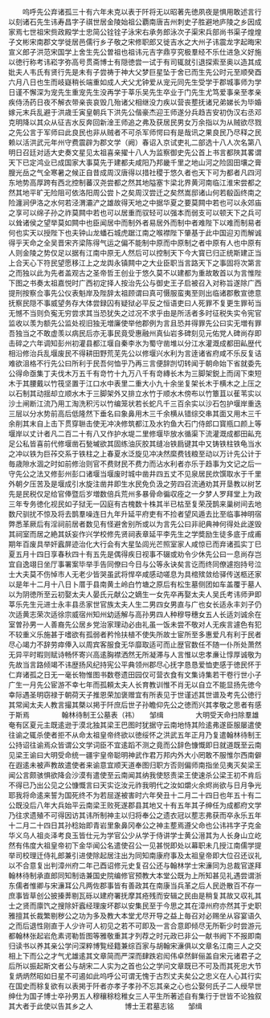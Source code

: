 <!-- { "loadSidebar": true } -->
　　呜呼先公弃诸孤三十有六年未克以表于阡将无以昭著先徳夙夜是惧用敢述言行以刻诸石先生讳寿昌字子祺世居金陵始祖公覇南唐吉州刺史子胜避地庐陵之乡因成家焉七世祖宋赀政殿学士忠简公铨铨子泳宋右承务郎泳次子渠宋兵部尚书渠子煌煌子文彬宋南郡文学徙居邑儒行乡子敬之宋修职郎又徙吉水之大州子讳震龙字起晦宋宣义郎子洪范宋国学上舍生先公曽祖也祖讳元吉字鼎亨究极羣经不乐仕进急义好施以徳行称考讳崧字弥高号贯斋博士有隠徳尝一试于有司辄就引退探索至奥以造其成妣夫人韦氏有贤行先是未有子尝祷于神大父梦巨星坠于舍已而生先公时元至顺癸酉六月八日也生而岐嶷稍长端重如成人犬父尤钟爱从宠元同先生受学于郡城事师为学日谨不懈深为宠先生重宠先生没再学于莘乐吴先生卒业于门先生尤笃爱事亲至孝亲疾侍汤药日夜不解衣带亲丧哀毁几殆诸父相继没力疾以营丧塟抚诸兄弟娣长为毕婚嫁元末兵乱避于洪歳壬寅皇朝兵下洪先公偕豪杰迎王师遂分兵趋吉安初伪汉右丞邓克明降以其众从征吉水反奔回新淦王师追之弗及获居民男女万余指以为从贼欲尽戮之先公言于军师曰此良民也非从贼者不可杀军师愕曰有是哉讯之果良民乃尽释之民赖以活洪武元年州守费震辟为郡文学（阙）春诏入京试吏礼二部选十八人次名第八明日召廷对适大史奏文星见太祖喜亲擢十八人为监察御史先公首上书言都陜其畧谓天下已定鸿业已成国家大事莫先于建都夫咸阳乃邦畿千里之地山河之险固田壤之膏膄光岳之气全寒暑之候正自昔成周汉唐得以措社稷于悠久者也天下可为都者凡四河东地势高厚跨有西北控制蕃汉尧尝都之然其地隘塞卞梁北界黄河南临江淮宋尝都之然其地平旷无险阻可依洛阳周公尝卜之矣周汉尝迁之矣然嵩邸诸山何若殽函终南之险瀍涧伊洛之水何若泾渭灞浐之雄故得天地之中据华夏之要莫闗中若也可以永郊庙之享可以绵子孙之祚莫闗中若也可以居重而驭轻可以强本而弱支可以顿天下之兵可以耸诸侯之望举莫如闗中也臣闻居中而制外者易居外而制中者难陛下以难而制易者何也实天以授陛下也夫钟山龙蟠石城虎踞江南之喉襟陛下肇基于此中国迎刃而解诚得乎天命之全吴晋宋齐梁陈得气运之偏不能制中原而中原制之者中原有人也中原有人则金陵之势仅足以据有江南中原无人然后可以控制天下今大寳已归正统斯建正当上合天心下符民望愿移江上之龙舆永镇闗中之大业臣职当言路天下之事固将次第言之而独以此为先者盖观古之圣帝哲王创业于悠久莫不以建都为重故敢首以为言惟陛下图之书奏太祖嘉悦时广西初定择人按治先公与御史王子启被召入对称旨遂除广西提刑按察佥事先公仪表魁岸及陛辞太祖顾谓曰真可慑服蛮夷至则出临诸郡敷宣徳意抚察民隠不事威望务存大体尝録囚有疑狱必平反之恒语吏曰人死罪不复更生罪茍当无憾不当则负寃无穷尝求其当恐犹失之过况不求乎由是所活者多时征税失实令宪官监收以羡为额先公监处视旧独无増廉使举他郡例为言且恐并得罪先公曰实无増有罪吾独当之不敢虚羡以病民后亦无事民竟受惠融州真仙岩多碑刻见元佑党人碑尚存即击碎之六年调知彭州初灌县都江堰自秦李氷为蜀守凿堆以分江水灌溉成都田畆歴代相沿修治兵乱堰废民不得耕田野荒芜先公以修堰兴水利为言逹诸省府咸不乐反复诘难欲沮格不行先公曰所利于民吾何恤乎乃再三言便辞剀切转闻于朝命始下省就委先公得命亟集丁夫伐木万五千有竒竹十九万八千有竒縳长木为三脚架鋭上而阔下束短木于其腰戴以竹筏坚置于江口水中表里二重大小九十余坐复架长木于横木之上压之以石制其动揺却立顺水木于三脚架外又排立水竹于顺水木傍布以竹簟苴以萑苇实以沙土闸断江流乃用工淘洗积污以竹编笼状若长蛇凡千三百余实以沙石包护堰岸重迭三层以分水势前高后低隆然下垂名曰象鼻用木三千余横从错综交串其面又用木三千余削其末自上击下贯穿聮击使无冲决修筑都江及水钓鱼大石门侍郎口寳瓶口颜上等堰岸以丈计者凡二百二十有八又作护水堤二里修堰毕放水循渠下流灌溉成都田畆充足公私皆喜前代修堰凿石甃墄欲其固练油灰胶其缝冶铁扃键其中又铸铁柱铁龟当水之冲以铁为巨莋交系于铁柱之上春夏水泛旋见冲决然縻费钱粮至动以万计先公计于毎歳隙水涸之时如前修治则官不费财民不费力而沾水利者亦乐于趋事为文记之后一守先公之法又修彭州彭口诸堰当堰废时城中凿井四五丈不见泉居民炊馔取水于千里外朝夕压苦及是堰成引水旋注凿井即生水民免负汲之劳四召流通劝其开垦教以树艺先是民税仅足给官俸暨后岁増数倍兵荒州多暴骨命徧収痊之一夕梦人罗拜堂上为政三年专务徳化视民如子狱无一囚庭有古槐数十株其半已枯至复荣茂鹊来巢树间去地数尺驯扰不惊及将去鹊羣噪连日九年升延平府吏有不捡者望风遁去比至临事神明宿弊悉革厥后有淫祠前居者数见有怪避舍别所或以为言先公曰非祀典神何得处此遂毁其祠室而居之絶其妖妄作兴学校修先贤祠表章延平李先生之学奬励生徒多底于成甫期年百废具举奸蠧屏迹治化大行会有大星坠闾光芒照室家人咸惊已而弃诸孤实丁巳夏五月十四日享春秋四十有五先是偶得疾日视事不辍或劝令少休先公曰一息尚存岂宜自逸翊日坐厅事署案毕举手告同僚曰今日与公等永诀矣言讫而终同僚遽抱持号泣士大夫莫不伤悼市人无老少皆哭虽武将悍卒咸感动嗟息为具棺殡敛给驿传送柩还家以是年十二月十八日卜厝于县南黄土岭白竹塘之原后有松生墓侧团如车盖覆于墓人以为阴徳所至云初娶太夫人晏氏元献公之嫡生一女先卒再娶太夫人吴氏考讳师尹即莘乐先生元进士永丰县丞家世官族太夫人生二男四女男直与广也女长适永丰刘子仍次适黄志荣次适徐宗威宿州知州幼适解与高孙男四人种穆导穗女五人长适刘诚余在室曽孙男一人善裔先公居乡党治家理动必由礼虽一饭未尝不敬对人无疾言遽色有犯不较重义乐施甚于嗜欲有孤弱者矜怜扶植不使失所故士宦所至多惠爱凡有利于民者尽心竭力不辞劳瘁俸入以周宾客服食无华靡取适可而止歴官数任不随一仆所处萧然无异平时暇则赋诗畅怀寄兴高逺胸襟洒然无所凝滞与人言惟以忠孝亷让惇厚诚敬为先故当言路倾竭不讳歴扬风纪持宪公平典领州郡尽心抚字恳恳爱恤吏感于徳民怀于仁弃诸孤之日无一毫长物惟图书数卷遗田园仅可营衣食有文集诗集若干卷行世小子广生一月先公宦游不幸七年而孤頼太夫人长育教训惟不肖无以自立不能显扬先徳今幸际遇圣明窃禄于朝荷天子推恩荣加褒赠宜有所表见于世谨述其世谱及考先公徳行其常闻太夫人教言撮其槩以掲于阡庶后世子孙瞻仰先公之徳而兴其孝敬之思者有感于斯焉
　　
　　翰林待制王公墓表（祎）　　邹缉
　　
　　大明受天命扫除羣雄奄有区夏元主既逺逊于漠北独其梁王巴图时犹据守云南地恃其险逺弗遂臣服屡遣使往谕之辄杀使者拒不从命太祖皇帝终欲以徳绥怀之洪武五年正月乃复遣翰林待制王公持诏往谕焉众皆谓公文学词臣不宜逺蹈不测之竟而公辞色慷慨即日就道既至云南见梁王谕曰大明受命统一疆宇皇帝聪明神武作君万邦内外大小罔敢不服惟尔西南僻在遐逺未被声教故遣使者来谕意宜顺天道奉图归职方否则偏师南指坐见夷灭矣梁王闻公言颇骇惧欲降会沙漠有遣使至云南闻其纳我使怒责梁王使速杀公梁王初不肯后不得已乃出公见之公慷慨言曰天实讫汝元祚我明代之汝如爝火余烬尚欲与日月争光耶我将命逺来誓为国死终不为若屈遂被害时六年癸丑十二月二十四日也年五十有二公既没后八年大兵始平云南梁王败死遂郡县其地又十有五年其子绅任为成都府文学乃往求遗殖不可得因访其讳所制神主以归将奉公之遗衣冠以塟志弗获而卒永乐五年十二月二十四日其孙稔始即青岩里象鼻冈奉公之神主塟焉遵父命也公讳祎字子克金华义乌人祖炎泽考良玉皆仕元为学官公少从学于侍讲学士黄公溍其为人长身山立屹然有伟度大祖皇帝初下金华闻公名遣使召公一见甚悦即处以幕职未几授江南儒学提举司校理迁侍礼郎兼引进使除起居注出为同知南康府事及太祖皇帝即大位召还议礼以不合意复出判漳州府二年己酉诏修元史复召公还与翰林学士宋濓同为总裁官遂拜翰林待制承直郎同知制诰兼国史院编修官预教大本堂公既为上所知甚见礼遇尝谓浙东儒者惟卿与宋濓耳公凡两佐郡事皆有善政其在南康当兵革之后人民迯散百不存一庶事皆草创公披搸莾剔瓦砾以建府署抚摩其疮残而安辑之民由是稍复其故又収礼其士之贤而廪饩之搜除奸蠧经理废坏郡以安集民至于今思之其在漳州府亦然其于史职雅擅其长裁繁剔秽公之功为多及教大本堂尤尽开导之益上毎召对必赐坐从容宴语久之而后退性刚直于人少许可人初见之若不可即及一言合意即倾尽无所靳少时尝游元都翰林张起岩危素谔勒哲图等雅敬重其才列荐之时元政已非公一献书阙下不报即南归读书以养其亲公学问深粹博覧经籍兼综百家与胡翰宋濓俱以文章名江南三人之交相上下而公之才气尤雄逺其文章简而严深而肆跌宕闳伟卓然鲜俪盖自宋元诸君子之后所以振起斯文者公与胡宋二人实为之首也公之学问文章既已不可及而其死忠大节复炳炳然昭如日星不可遏如此呜呼公可谓无愧于古烈丈夫矣公之忠义在人心其行实在国史而稌复欲有以表掲于阡者亦孝子孝孙不忘其亲之心也公娶何氏子二人绶早世绅仕为国子博士卒孙男五人穆穰稌稔稚女三人平生所著述自有集行于世皆不论独叙其大者于此使以告其乡之人
　　
　　博士王君墓志铭　　邹缉
　　
